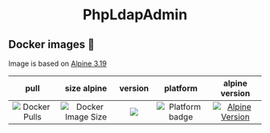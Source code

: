 <h1 align="center">PhpLdapAdmin</h1>

## Docker images 🐋

Image is based on [Alpine 3.19](https://hub.docker.com/repository/docker/johann8/phpldapadmin/general)

| pull | size alpine | version | platform | alpine version |
|:---------------------------------:|:--------------------------------:|:----------------------------------:|:--------------------------------:|:--------------------------------:|
| ![Docker Pulls](https://img.shields.io/docker/pulls/johann8/phpldapadmin?logo=docker&label=pulls&style=flat-square&color=blue) | ![Docker Image Size](https://img.shields.io/docker/image-size/johann8/phpldapadmin/latest?logo=docker&style=flat-square&color=blue&sort=semver) | [![](https://img.shields.io/docker/v/johann8/phpldapadmin/latest?logo=docker&style=flat-square&color=blue&sort=semver)](https://hub.docker.com/r/johann8/phpldapadmin/tags "Version badge") | ![](https://img.shields.io/badge/platform-amd64-blue "Platform badge") | [![Alpine Version](https://img.shields.io/badge/Alpine%20version-v3.19.0-blue.svg?style=flat-square)](https://alpinelinux.org/) |


